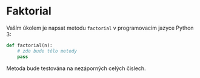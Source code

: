 # Faktorial

Vaším úkolem je napsat metodu `factorial` v programovacím jazyce Python 3:

```py
def factorial(n):
    # zde bude tělo metody
    pass
```

Metoda bude testována na nezáporných celých čislech.
